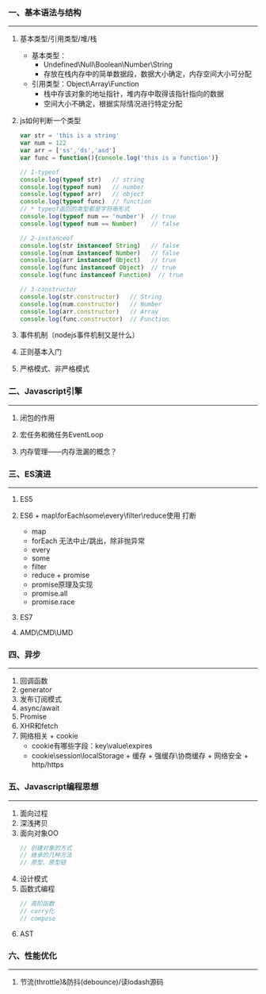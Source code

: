 ### 一、基本语法与结构
---

  1. 基本类型/引用类型/堆/栈
      - 基本类型：
        - Undefined\Null\Boolean\Number\String 
        - 存放在栈内存中的简单数据段，数据大小确定，内存空间大小可分配
      - 引用类型：Object\Array\Function 
        - 栈中存该对象的地址指针，堆内存中取得该指针指向的数据
        - 空间大小不确定，根据实际情况进行特定分配
  1. js如何判断一个类型
      ``` javascript
      var str = 'this is a string'
      var num = 122
      var arr = ['ss','ds','asd']
      var func = function(){console.log('this is a function')}

      // 1-typeof
      console.log(typeof str)   // string
      console.log(typeof num)   // number
      console.log(typeof arr)   // object
      console.log(typeof func)  // function
      // * typeof返回的类型都是字符串形式
      console.log(typeof num == 'number')  // true
      console.log(typeof num == Number)    // false

      // 2-instanceof
      console.log(str instanceof String)   // false
      console.log(num instanceof Number)   // false
      console.log(arr instanceof Object)   // true
      console.log(func instanceof Object)  // true
      console.log(func instanceof Function)  // true

      // 3-constructor
      console.log(str.constructor)   // String
      console.log(num.constructor)   // Number
      console.log(arr.constructor)   // Array
      console.log(func.constructor)  // Function

      ```

  1. 事件机制（nodejs事件机制又是什么）

  1. 正则基本入门

  1. 严格模式、非严格模式



### 二、Javascript引擎
---

  1. 闭包的作用

  1. 宏任务和微任务EventLoop

  1. 内存管理——内存泄漏的概念？



### 三、ES演进
---

  1. ES5

  1. ES6
    + map\forEach\some\every\filter\reduce使用 打断
      + map
      + forEach 无法中止/跳出，除非抛异常
      + every
      + some
      + filter
      + reduce
    + promise
      + promise原理及实现
      + promise.all
      + promise.race

  1. ES7

  1. AMD\CMD\UMD


### 四、异步
---

  1. 回调函数
  1. generator
  1. 发布订阅模式
  1. async/await
  1. Promise
  1. XHR和fetch
  1. 网络相关
    + cookie 
      + cookie有哪些字段：key\value\expires
      + cookie\session\localStorage
    + 缓存
    + 强缓存\协商缓存
    + 网络安全
    + http/https

### 五、Javascript编程思想
---

  1. 面向过程
  1. 深浅拷贝
  1. 面向对象OO
      ``` javascript
      // 创建对象的方式
      // 继承的几种方法
      // 原型、原型链
      ```
  1. 设计模式
  1. 函数式编程
      ``` javascript
      // 高阶函数
      // curry化
      // compose
      ```
  1. AST
  
### 六、性能优化
---

  1. 节流(throttle)&防抖(debounce)/读lodash源码

